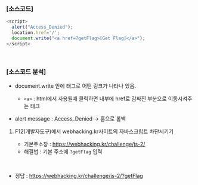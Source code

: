### [소스코드]

```javascript
<script>
  alert("Access_Denied");
  location.href='/';
  document.write("<a href=?getFlag>[Get Flag]</a>");
</script>
```

<br>

### [소스코드 분석]

* document.write 안에 <a>태그로 어떤 링크가 나타나 있음.
    * `<a>` : html에서 사용될때 클릭하면 내부에 href로 감싸진 부분으로 이동시켜주는 태크

* alert message : Access_Denied -> 홈으로 롤백

1. F12(개발자도구)에서 webhacking.kr사이트의 자바스크립트 차단시키기

    * 기본주소창 : https://webhacking.kr/challenge/js-2/
    * 해결법 : 기본 주소에 `?getFlag` 입력

<br>

* 정답 : https://webhacking.kr/challenge/js-2/?getFlag
